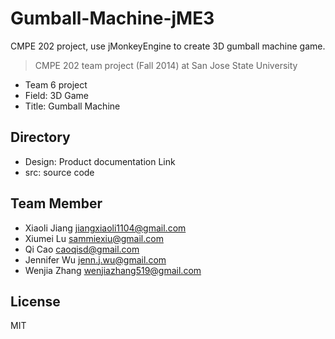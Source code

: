 Gumball-Machine-jME3
====================

CMPE 202 project, use jMonkeyEngine to create 3D gumball machine game.

> CMPE 202 team project (Fall 2014)
> at San Jose State University
 - Team 6 project
 - Field: 3D Game 
 - Title: Gumball Machine

Directory
-----------
 - Design: Product documentation Link
 - src:	source code
 
Team Member
--------------
* Xiaoli Jiang <jiangxiaoli1104@gmail.com>
* Xiumei Lu <sammiexiu@gmail.com>
* Qi Cao <caoqisd@gmail.com>
* Jennifer Wu <jenn.j.wu@gmail.com>
* Wenjia Zhang <wenjiazhang519@gmail.com>

License
----

MIT


